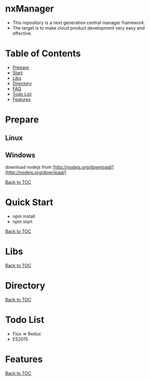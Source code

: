 nxManager
=========

* This repository is a next generation central manager framework.  
* The target is to make cloud product development very easy and effective.  

Table of Contents
=================

* [Prepare](#prepare)
* [Start](#start)
* [Libs](#libs)
* [Directory](#directory)
* [FAQ](#faq)
* [Todo List](#todo-list)
* [Features](#features)

Prepare
=======

Linux
-----

Windows
-------

download nodejs from [http://nodejs.org/download/](http://nodejs.org/download/)  

[Back to TOC](#table-of-contents)

Quick Start
=====

* npm install
* npm start

[Back to TOC](#table-of-contents)

Libs
====


[Back to TOC](#table-of-contents)

Directory
=========

[Back to TOC](#table-of-contents)

Todo List
=========

* Flux => Redux
* ES2015

Features
========

[Back to TOC](#table-of-contents)